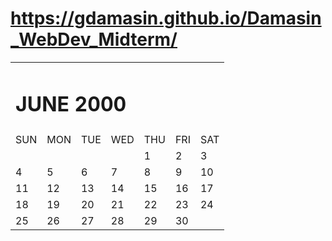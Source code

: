 
# https://gdamasin.github.io/Damasin_WebDev_Midterm/
<!DOCTYPE HTML>
<html lang="en">
    <head>
        <meta charset="utf-8">
        <link rel="stylesheet" href="css/calendar.css">
    </head>
    <body>
        <table class="center">
         <tr>
           <td colspan="7">
             <h1>JUNE 2000</h1>
               </td>
          </tr>
          <tr>
            <td class="zoom">SUN</td>
            <td class="zoom">MON</td>
            <td class="zoom">TUE</td>
            <td class="zoom">WED</td>
            <td class="zoom">THU</td>
            <td class="zoom">FRI</td>
            <td class="zoom">SAT</td>
          </tr>
          <tr>
            <td class="zoom"></td>
            <td class="zoom"></td>
            <td class="zoom"></td>
            <td class="zoom"></td>
            <td class="zoom">1</td>
            <td class="zoom">2</td>
            <td class="zoom">3</td>
          </tr>
          <tr>
            <td class="zoom">4</td>
            <td class="zoom">5</td>
            <td class="zoom">6</td>
            <td class="zoom">7</td>
            <td class="zoom">8</td>
            <td class="zoom">9</td>
            <td class="zoom">10</td>
          </tr>
          <tr>
            <td class="zoom">11</td>
            <td class="zoom">12</td>
            <td class="zoom">13</td>
            <td class="zoom">14</td>
            <td class="zoom">15</td>
            <td class="zoom">16</td>
            <td class="zoom">17</td>
          </tr>
          <tr>
            <td class="zoom">18</td>
            <td class="zoom">19</td>
            <td class="zoom">20</td>
            <td class="zoom">21</td>
            <td class="zoom">22</td>
            <td class="zoom">23</td>
            <td class="zoom">24</td>
          </tr>
          <tr>
            <td class="zoom">25</td>
            <td class="zoom">26</td>
            <td class="zoom">27</td>
            <td class="zoom">28</td>
            <td class="zoom">29</td>
            <td class="zoom">30</td>
            <td class="zoom"></td>
          </tr>
        </table>
    </body>
</html>
